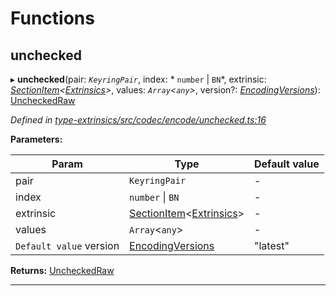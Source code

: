 

# Functions

<a id="unchecked"></a>

##  unchecked

▸ **unchecked**(pair: *`KeyringPair`*, index: * `number` &#124; `BN`*, extrinsic: *[SectionItem](_type_params_src_types_d_.md#sectionitem)<[Extrinsics](_type_extrinsics_src_types_d_.md#extrinsics)>*, values: *`Array`<`any`>*, version?: *[EncodingVersions](_type_params_src_types_d_.md#encodingversions)*): [UncheckedRaw](_type_primitives_src_extrinsic_d_.md#uncheckedraw)

*Defined in [type-extrinsics/src/codec/encode/unchecked.ts:16](https://github.com/polkadot-js/api/blob/ef78f2a/packages/type-extrinsics/src/codec/encode/unchecked.ts#L16)*

**Parameters:**

| Param | Type | Default value |
| ------ | ------ | ------ |
| pair | `KeyringPair` | - |
| index |  `number` &#124; `BN`| - |
| extrinsic | [SectionItem](_type_params_src_types_d_.md#sectionitem)<[Extrinsics](_type_extrinsics_src_types_d_.md#extrinsics)> | - |
| values | `Array`<`any`> | - |
| `Default value` version | [EncodingVersions](_type_params_src_types_d_.md#encodingversions) | &quot;latest&quot; |

**Returns:** [UncheckedRaw](_type_primitives_src_extrinsic_d_.md#uncheckedraw)

___

